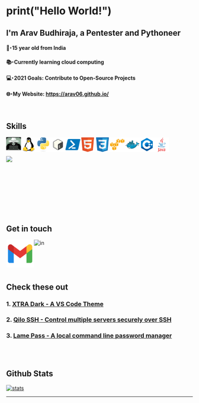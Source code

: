 # print("Hello World!")
## I'm Arav Budhiraja, a Pentester and Pythoneer

#### 👦‣15 year old from India  
#### 📚‣Currently learning cloud computing <br />
#### 💻‣2021 Goals: Contribute to Open-Source Projects  
#### 🌐‣My Website: https://arav06.github.io/

<br />

## Skills

[<img align="left" alt="pentesting" width="40px" src="images/pentester.jpg" />][a]
[<img align="left" alt="linux" width="40px" src="images/linux.svg" />][a]
[<img align="left" alt="python" width="40px" src="images/python.svg" />][a]
[<img align="left" alt="bash" width="40px" src="images/bash.png" />][a]
[<img align="left" alt="pwsh" width="40px" src="images/pwsh.png" />][a]
[<img align="left" alt="html" width="40px" src="images/html.svg" />][a]
[<img align="left" alt="css" width="40px" src="images/css.svg" />][a]
[<img align="left" alt="aws" width="40px" src="images/aws.svg" />][a]
[<img align="left" alt="docker" width="40px" src="images/docker.svg" />][a]
[<img align="left" alt="c++" width="40px" src="images/cpp.png" />][a]
[<img align="left" alt="java" width="40px" src="images/java.svg" />][a]

<br />
<br />
<br />
<a href="#"><img src="https://github-readme-stats.vercel.app/api/top-langs/?username=arav06&show_icons=true&hide_border=true&layout=compact&theme=github_dark&langs_count=20" align="left" /></a>

<br />
<br />
<br />
<br />
<br />
<br />
<br />
<br />
<br />


## Get in touch

[<img align="left" alt="mail" width="75px" src="images/mail.png" />][m]
[<img align="left" alt="in" width="70px" src="images/linkedin.ico" />][l]

<br />
<br />
<br />
<br />
<br />
 
## Check these out

### 1. <a href="https://marketplace.visualstudio.com/items?itemName=aravbudhiraja.xtra-dark">XTRA Dark - A VS Code Theme</a>
### 2. <a href="https://github.com/arav06/qilo">Qilo SSH - Control multiple servers securely over SSH</a>
### 3. <a href="https://github.com/arav06/lpass">Lame Pass - A local command line password manager</a>

<br />
<br />

## Github Stats
<a href="#"><img alt="stats" src="https://github-readme-stats.vercel.app/api?username=arav06&show_icons=true&theme=github_dark&hide_border=true" /></a>

***

[a]:#
[m]:mailto:contact.arav06@gmail.com
[l]:https://linkedin.com/in/aravbudhiraja

